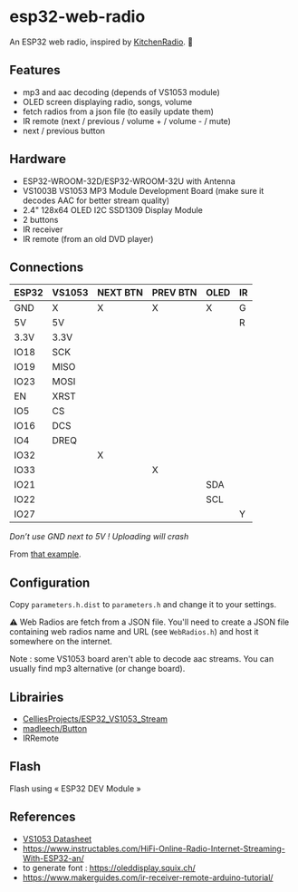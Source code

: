 # esp32-web-radio

An ESP32 web radio, inspired by [KitchenRadio](https://github.com/jeroenlukas/KitchenRadio). 🙏

## Features

 - mp3 and aac decoding (depends of VS1053 module)
 - OLED screen displaying radio, songs, volume
 - fetch radios from a json file (to easily update them)
 - IR remote (next / previous / volume + / volume - / mute)
 - next / previous button


## Hardware

 - ESP32-WROOM-32D/ESP32-WROOM-32U with Antenna
 - VS1003B VS1053 MP3 Module Development Board (make sure it decodes AAC for better stream quality)
 - 2.4" 128x64 OLED I2C SSD1309 Display Module
 - 2 buttons
 - IR receiver
 - IR remote (from an old DVD player)
 

## Connections

  | ESP32  | VS1053 | NEXT BTN | PREV BTN | OLED | IR |
  |--------|--------|----------|----------|------|----|
  |  GND   |   X    |     X    |    X     |  X   | G  |
  |  5V    |  5V    |          |          |      | R  |
  |  3.3V  |  3.3V  |          |          |      |    |
  |  IO18  |  SCK   |          |          |      |    |
  |  IO19  |  MISO  |          |          |      |    |
  |  IO23  |  MOSI  |          |          |      |    |
  |  EN    |  XRST  |          |          |      |    |
  |  IO5   |  CS    |          |          |      |    |
  |  IO16  |  DCS   |          |          |      |    |
  |  IO4   |  DREQ  |          |          |      |    |
  |  IO32  |        |    X     |          |      |    |
  |  IO33  |        |          |     X    |      |    |
  |  IO21  |        |          |          | SDA  |    |
  |  IO22  |        |          |          | SCL  |    |
  |  IO27  |        |          |          |      | Y  |


*Don’t use GND next to 5V ! Uploading will crash*

From [that example](https://github.com/baldram/ESP_VS1053_Library/blob/master/examples/WebRadioDemo/WebRadioDemo.ino).


## Configuration

Copy `parameters.h.dist` to `parameters.h` and change it to your settings.

⚠️ Web Radios are fetch from a JSON file. You'll need to create a JSON file containing web radios name and URL (see `WebRadios.h`) and host it somewhere on the internet.

Note : some VS1053 board aren't able to decode aac streams. You can usually find mp3 alternative (or change board).


## Librairies

- [CelliesProjects/ESP32_VS1053_Stream](https://github.com/CelliesProjects/ESP32_VS1053_Stream)
- [madleech/Button](https://github.com/madleech/Button)
- IRRemote


## Flash

Flash using « ESP32 DEV Module »


## References

- [VS1053 Datasheet](https://www.sparkfun.com/datasheets/Components/SMD/vs1053.pdf)
- https://www.instructables.com/HiFi-Online-Radio-Internet-Streaming-With-ESP32-an/
- to generate font : https://oleddisplay.squix.ch/
- https://www.makerguides.com/ir-receiver-remote-arduino-tutorial/
